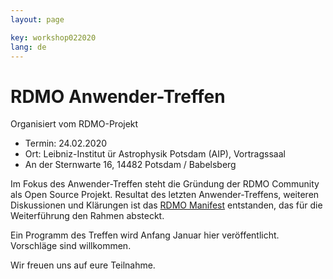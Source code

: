 ```yaml
---
layout: page

key: workshop022020
lang: de
---
```


RDMO Anwender-Treffen
=========

Organisiert vom RDMO-Projekt

- Termin:   24.02.2020
- Ort: Leibniz-Institut ür Astrophysik Potsdam (AIP), Vortragssaal
- An der Sternwarte 16,  14482 Potsdam / Babelsberg

Im Fokus des Anwender-Treffen steht die Gründung der RDMO Community als Open Source Projekt. Resultat des letzten Anwender-Treffens, weiteren Diskussionen und Klärungen ist das [RDMO Manifest](https://rdmorganiser.github.io/docs/RDMO-Manifest-122019.pdf) entstanden, das für die Weiterführung den Rahmen absteckt.

Ein Programm des Treffen wird Anfang Januar hier veröffentlicht. Vorschläge sind willkommen.

Wir freuen uns auf eure Teilnahme.
